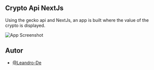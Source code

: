 ## Crypto Api NextJs

Using the gecko api and NextJs, an app is built where the value of the crypto is displayed.

![App Screenshot](https://i.imgur.com/VUqery3.png)

## Autor

- [@Leandro-De](https://github.com/Leandro-De)
